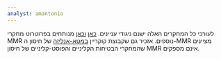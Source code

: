 ```yaml
---
analyst: amantonio
---
```


לעורכי כל המחקרים האלה ישנם ניגודי עניינים. [כאן](http://www.rescuepost.com/files/vaccines-and-autism-epidemiology-rebuttal.pdf) [וכאן](https://globalfreedommovement.org/vaccine-science-is-not-settled-a-critical-review-of-the-literature) מנותחים בפרוטרוט מחקרי MMR נוספים. אזכיר גם שקבוצת קוקריין [במטא-אנליזה](https://www.ncbi.nlm.nih.gov/pubmed/22336803) של חיסון ה-MMR מציינים שהמחקרי הבטיחות הקליניים והפוסט-קליניים של חיסון MMR אינם מספקים.
